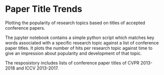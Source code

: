 # Paper Title Trends
Plotting the popularity of research topics based on titles of accepted conference papers.

The jupyter notebook contains a simple python script which matches key words associated with a specific research topic against a list of conference paper titles. It plots the number of hits per research topic against time to give an impression about popularity and development of that topic.

The resposistory includes lists of conference paper titles of CVPR 2013-2018 and ICCV 2013-2017.
